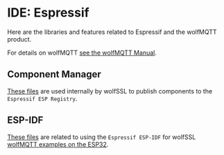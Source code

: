 # IDE: Espressif

Here are the libraries and features related to Espressif and the wolfMQTT product.

For details on wolfMQTT [see the wolfMQTT Manual](https://www.wolfssl.com/documentation/manuals/wolfmqtt/wolfMQTT-Manual.pdf).

## Component Manager

[These files](./component-manager/README.md) are used internally by wolfSSL to publish components to the `Espressif ESP Registry`.

## ESP-IDF

[These files](./ESP-IDF/README.md) are related to using the `Espressif ESP-IDF`
for wolfSSL [wolfMQTT examples on the ESP32](./ESP-IDF/examples/README.md).
